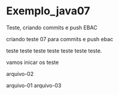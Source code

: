 # Exemplo_java07
Teste, criando commits e push EBAC

criando teste 07 para commits e push ebac 


teste teste teste teste teste teste teste.

vamos inicar os teste 

arquivo-02

arquivo-01
arquivo-03


